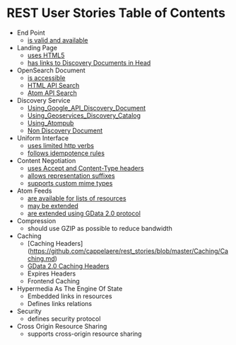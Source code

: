 # REST User Stories Table of Contents

* End Point
  * [is valid and available](https://github.com/cappelaere/rest_stories/blob/master/EndPoint/ValidEndpoint.md)
* Landing Page
  * [uses HTML5](https://github.com/cappelaere/rest_stories/blob/master/LandingPage/HTML5.md)
  * [has links to Discovery Documents in Head](https://github.com/cappelaere/rest_stories/blob/master/LandingPage/DiscoveryDoc.md)
* OpenSearch Document
  * [is accessible](https://github.com/cappelaere/rest_stories/blob/master/OpenSearch/DiscoveryDoc.md)
  * [HTML API Search](https://github.com/cappelaere/rest_stories/blob/master/OpenSearch/HTMLSearch.md)
  * [Atom API Search](https://github.com/cappelaere/rest_stories/blob/master/OpenSearch/ATOMSearch.md)
* Discovery Service
  * [Using_Google_API_Discovery_Document](https://github.com/cappelaere/rest_stories/blob/master/Discovery/GoogleDiscovery.md)
  * [Using_Geoservices_Discovery_Catalog](https://github.com/cappelaere/rest_stories/blob/master/Discovery/GeoServices.md)
  * [Using_Atompub](https://github.com/cappelaere/rest_stories/blob/master/Discovery/Atompub.md)
  * [Non Discovery Document](https://github.com/cappelaere/rest_stories/blob/master/Discovery/None.md)
* Uniform Interface
  * [uses limited http verbs](https://github.com/cappelaere/rest_stories/blob/master/UniformInterface/Verbs.md)
  * [follows idempotence rules](https://github.com/cappelaere/rest_stories/blob/master/UniformInterface/Idempotence.md)
* Content Negotiation
  * [uses Accept and Content-Type headers](https://github.com/cappelaere/rest_stories/blob/master/ContentNegotiation/Headers.md)
  * [allows representation suffixes](https://github.com/cappelaere/rest_stories/blob/master/ContentNegotiation/Suffixes.md)
  * [supports custom mime types](https://github.com/cappelaere/rest_stories/blob/master/ContentNegotiation/MimeTypes.md)
* Atom Feeds
  * [are available for lists of resources](https://github.com/cappelaere/rest_stories/blob/master/Atom/Atom.md)
  * [may be extended](https://github.com/cappelaere/rest_stories/blob/master/Atom/Extend.md)
  * [are extended using GData 2.0 protocol](https://github.com/cappelaere/rest_stories/blob/master/Atom/GData2.0.md)
* Compression
  * should use GZIP as possible to reduce bandwidth
* Caching
  * [Caching Headers] (https://github.com/cappelaere/rest_stories/blob/master/Caching/Caching.md)
  * [GData 2.0 Caching Headers](https://github.com/cappelaere/rest_stories/blob/master/Caching/GData2.0.md)
  * Expires Headers
  * Frontend Caching
* Hypermedia As The Engine Of State
  * Embedded links in resources
  * Defines links relations
* Security
  * defines security protocol
* Cross Origin Resource Sharing
  * supports cross-origin resource sharing
